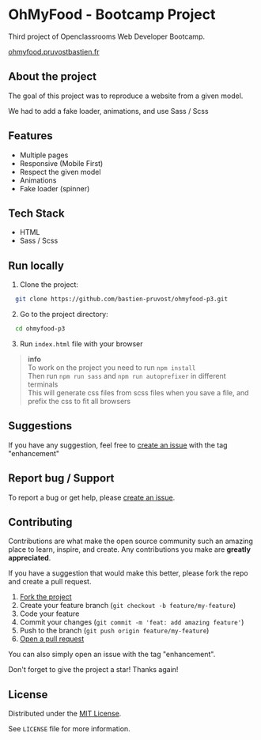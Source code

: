 <!-- prettier-ignore-start -->

<!-- Rename all occurences with Cmd + D :

OhMyFood - Bootcamp Project
ohmyfood-p3
ohmyfood.pruvostbastien.fr
https://ohmyfood.pruvostbastien.fr

 -->

# OhMyFood - Bootcamp Project

Third project of Openclassrooms Web Developer Bootcamp.

[ohmyfood.pruvostbastien.fr](https://ohmyfood.pruvostbastien.fr)


## About the project

The goal of this project was to reproduce a website from a given model.

We had to add a fake loader, animations, and use Sass / Scss


## Features

- Multiple pages
- Responsive (Mobile First)
- Respect the given model
- Animations
- Fake loader (spinner)


## Tech Stack

- HTML
- Sass / Scss


## Run locally

1. Clone the project:

```bash
  git clone https://github.com/bastien-pruvost/ohmyfood-p3.git
```

2. Go to the project directory:

```bash
  cd ohmyfood-p3
```

3. Run `index.html` file with your browser

>**info**  
>To work on the project you need to run `npm install`  
>Then run `npm run sass` and `npm run autoprefixer`  in different terminals  
>This will generate css files from scss files when you save a file, and prefix the css to fit all browsers


## Suggestions

If you have any suggestion, feel free to [create an issue](https://github.com/bastien-pruvost/ohmyfood-p3/issues) with the tag "enhancement"


## Report bug / Support

To report a bug or get help, please [create an issue](https://github.com/bastien-pruvost/ohmyfood-p3/issues).


## Contributing

Contributions are what make the open source community such an amazing place to learn, inspire, and create. Any contributions you make are **greatly appreciated**.

If you have a suggestion that would make this better, please fork the repo and create a pull request.

1. [Fork the project](https://github.com/bastien-pruvost/ohmyfood-p3/fork)
2. Create your feature branch (`git checkout -b feature/my-feature`)
3. Code your feature
4. Commit your changes (`git commit -m 'feat: add amazing feature'`)
5. Push to the branch (`git push origin feature/my-feature`)
6. [Open a pull request](https://github.com/bastien-pruvost/ohmyfood-p3/compare)

You can also simply open an issue with the tag "enhancement".

Don't forget to give the project a star! Thanks again!


## License

Distributed under the [MIT License](https://choosealicense.com/licenses/mit).

See `LICENSE` file for more information.



<!-- prettier-ignore-end -->
